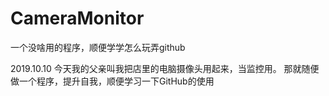 # CameraMonitor
一个没啥用的程序，顺便学学怎么玩弄github

2019.10.10
今天我的父亲叫我把店里的电脑摄像头用起来，当监控用。
那就随便做一个程序，提升自我，顺便学习一下GitHub的使用
